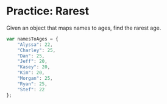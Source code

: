 # Practice: Rarest
Given an object that maps names to ages, find the rarest age.
```js
var namesToAges = {
    "Alyssa": 22,
    "Charley": 25,
    "Dan": 25,
    "Jeff": 20,
    "Kasey": 20,
    "Kim": 20,
    "Morgan": 25,
    "Ryan": 25,
    "Stef": 22
};
```

